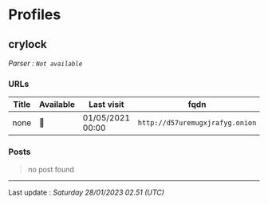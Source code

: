 # Profiles

## **crylock**

> 

_Parser : `Not available`_

### URLs
| Title | Available | Last visit | fqdn | Screenshot 
|---|---|---|---|---|
| none | 🔴 | 01/05/2021 00:00 | `http://d57uremugxjrafyg.onion` | ❌ | 

### Posts

> no post found


 --- 


Last update : _Saturday 28/01/2023 02.51 (UTC)_
